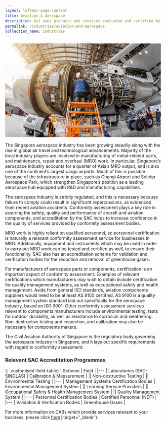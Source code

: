 ```yaml
---
layout: leftnav-page-content
title: Aviation & Aerospace
description: Get your products and services evaluated and certified by a Singapore Accreditation Council (SAC)-accredited Conformity Assessment Body (CAB).
permalink: /industries/aviation-and-aerospace
collection_name: industries
---
```


![Aviation & Aerospace Industries](/images/industries/aviation-and-aerospace.jpg)

The Singapore aerospace industry has been growing steadily along with the rise in global air travel and technological advancements. Majority of the local industry players are involved in manufacturing of metal-related parts, and maintenance, repair and overhaul (MRO) work. In particular, Singapore’s aerospace industry accounts for a quarter of Asia’s MRO output, and is also one of the continent’s largest cargo airports. Much of this is possible because of the infrastructure in place, such as Changi Airport and Seletar Aerospace Park, which strengthen Singapore’s position as a leading aerospace hub equipped with R&D and manufacturing capabilities. 

The aerospace industry is strictly regulated, and this is necessary because failure to comply could result in significant repercussions, as evidenced from recent aviation accidents. Conformity assessment plays a key role in assuring the safety, quality and performance of aircraft and aviation components, and accreditation by the SAC helps to increase confidence in the quality of services provided by conformity assessment bodies. 

MRO work is highly reliant on qualified personnel, so personnel certification is naturally a relevant conformity assessment service for businesses in MRO. Additionally, equipment and instruments which may be used in order to carry out MRO work can be tested and certified as well, to ensure their functionality. SAC also has an accreditation scheme for validation and verification bodies for the reduction and removal of greenhouse gases. 

For manufacturers of aerospace parts or components, certification is an important aspect of conformity assessment. Examples of relevant certifications which manufacturers may wish to obtain include certification for quality management systems, as well as occupational safety and health management. Aside from general ISO standards, aviation components suppliers would need to be at least AS 9100 certified. AS 9100 is a quality management system standard laid out specifically for the aerospace industry, based on ISO 9001. Other conformity assessment services relevant to components manufacturers include environmental testing, tests for outdoor durability, as well as resistance to corrosion and weathering. Non-destructive testing and inspection, and calibration may also be necessary for components makers. 

The Civil Aviation Authority of Singapore is the regulatory body governing the aerospace industry in Singapore, and it lays out specific requirements with regard to conformity assessment.

### Relevant SAC Accreditation Programmes

{: .customised-field-table}
| Scheme | Field |
|---
| Laboratories (SAC-SINGLAS) | Calibration & Measurement |
|| Non-destructive Testing |
|| Environmental Testing |
|---
| Management Systems Certification Bodies | Environmental Management System |
|| Learning Service Providers |
|| Occupational Safety & Health Management System |
|| Quality Management System |
|---
| Personnel Certification Bodies | Certified Personnel (NDT) |
|---
| Validation & Verification Bodies | Greenhouse Gases |

For more information on CABs which provide services relevant to your business, please click [here](/services/accreditation-services){:target="_blank"}.
